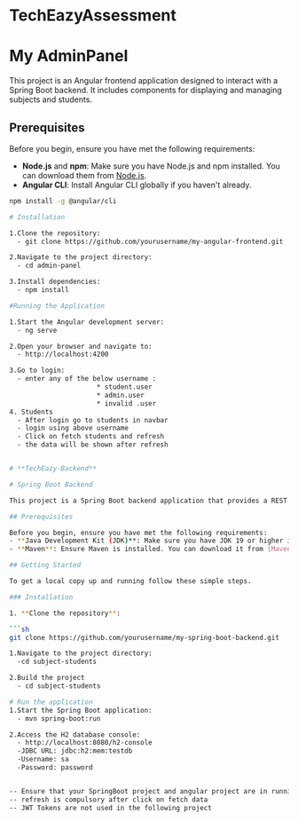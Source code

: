 # TechEazyAssessment

# My AdminPanel

This project is an Angular frontend application designed to interact with a Spring Boot backend. It includes components for displaying and managing subjects and students.

## Prerequisites

Before you begin, ensure you have met the following requirements:
- **Node.js** and **npm**: Make sure you have Node.js and npm installed. You can download them from [Node.js](https://nodejs.org/).
- **Angular CLI**: Install Angular CLI globally if you haven't already.

```sh
npm install -g @angular/cli

# Installation

1.Clone the repository:
  - git clone https://github.com/yourusername/my-angular-frontend.git

2.Navigate to the project directory:
  - cd admin-panel

3.Install dependencies:
  - npm install

#Running the Application

1.Start the Angular development server:
  - ng serve

2.Open your browser and navigate to:
  - http://localhost:4200

3.Go to login:
  - enter any of the below username :
                      * student.user
                      * admin.user
                      * invalid .user
4. Students
  - After login go to students in navbar
  - login using above username
  - Click on fetch students and refresh
  - the data will be shown after refresh


# **TechEazy-Backend**

# Spring Boot Backend

This project is a Spring Boot backend application that provides a REST API for managing students and subjects. It uses an H2 in-memory database for data storage.

## Prerequisites

Before you begin, ensure you have met the following requirements:
- **Java Development Kit (JDK)**: Make sure you have JDK 19 or higher installed. You can download it from [Oracle](https://www.oracle.com/java/technologies/javase-jdk19-downloads.html) or [OpenJDK](https://jdk.java.net/19/).
- **Maven**: Ensure Maven is installed. You can download it from [Maven](https://maven.apache.org/).

## Getting Started

To get a local copy up and running follow these simple steps.

### Installation

1. **Clone the repository**:

```sh
git clone https://github.com/yourusername/my-spring-boot-backend.git

1.Navigate to the project directory:
  -cd subject-students

2.Build the project
  - cd subject-students

# Run the application
1.Start the Spring Boot application:
  - mvn spring-boot:run

2.Access the H2 database console:
  - http://localhost:8080/h2-console
  -JDBC URL: jdbc:h2:mem:testdb
  -Username: sa
  -Password: password


-- Ensure that your SpringBoot project and angular project are in running state
-- refresh is compulsory after click on fetch data
-- JWT Tokens are not used in the following project
